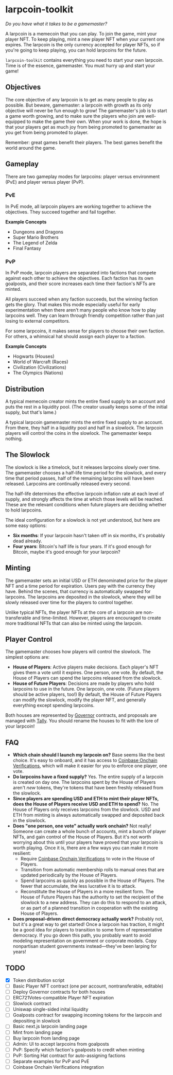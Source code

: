 larpcoin-toolkit
================

*Do you have what it takes to be a gamemaster?*

A larpcoin is a memecoin that you can play. To join the game, mint your player NFT. To keep playing, mint a new player NFT when your current one expires. The larpcoin is the only currency accepted for player NFTs, so if you're going to keep playing, you can hold larpcoins for the future.

`larpcoin-toolkit` contains everything you need to start your own larpcoin. Time is of the essence, gamemaster. You must hurry up and start your game!

## Objectives

The core objective of any larpcoin is to get as many people to play as possible. But beware, gamemaster: a larpcoin with growth as its only objective will never be fun enough to grow! The gamemaster's job is to start a game worth growing, and to make sure the players who join are well-equipped to make the game their own. When your work is done, the hope is that your players get as much joy from being promoted to gamemaster as you get from being promoted to player. 

Remember: great games benefit their players. The best games benefit the world around the game.

## Gameplay

There are two gameplay modes for larpcoins: player versus environment (PvE) and player versus player (PvP).

### PvE

In PvE mode, all larpcoin players are working together to achieve the objectives. They succeed together and fail together.

**Example Concepts**

* Dungeons and Dragons
* Super Mario Brothers
* The Legend of Zelda
* Final Fantasy

### PvP

In PvP mode, larpcoin players are separated into factions that compete against each other to achieve the objectives. Each faction has its own goalposts, and their score increases each time their faction's NFTs are minted.

All players succeed when any faction succeeds, but the winning faction gets the glory. That makes this mode especially useful for early experimentation when there aren't many people who know how to play larpcoins well. They can learn through friendly competition rather than just losing to external competitors.

For some larpcoins, it makes sense for players to choose their own faction. For others, a whimsical hat should assign each player to a faction.

**Example Concepts**

* Hogwarts (Houses)
* World of Warcraft (Races)
* Civilization (Civilizations)
* The Olympics (Nations)

## Distribution

A typical memecoin creator mints the entire fixed supply to an account and puts the rest in a liquidity pool. (The creator usually keeps some of the initial supply, but that's lame.)

A typical larpcoin gamemaster mints the entire fixed supply to an account. From there, they half in a liquidity pool and half in a slowlock. The larpcoin players will control the coins in the slowlock. The gamemaster keeps nothing.

## The Slowlock

The slowlock is like a timelock, but it releases larpcoins slowly over time. The gamemaster chooses a half-life time period for the slowlock, and every time that period passes, half of the remaining larpcoins will have been released. Larpcoins are continually released every second.

The half-life determines the effective larpcoin inflation rate at each level of supply, and strongly affects the time at which those levels will be reached. These are the relevant conditions when future players are deciding whether to hold larpcoins.

The ideal configuration for a slowlock is not yet understood, but here are some easy options:

* **Six months**: If your larpcoin hasn't taken off in six months, it's probably dead already.
* **Four years**: Bitcoin's half life is four years. If it's good enough for Bitcoin, maybe it's good enough for your larpcoin?

## Minting

The gamemaster sets an initial USD or ETH denominated price for the player NFT and a time period for expiration. Users pay with the currency they have. Behind the scenes, that currency is automatically swapped for larpcoins. The larpcoins are deposited in the slowlock, where they will be slowly released over time for the players to control together.

Unlike typical NFTs, the player NFTs at the core of a larpcoin are non-transferable and time-limited. However, players are encouraged to create more traditional NFTs that can also be minted using the larpcoin.

## Player Control

The gamemaster chooses how players will control the slowlock. The simplest options are:

* **House of Players**: Active players make decisions. Each player's NFT gives them a vote until it expires. One person, one vote. By default, the House of Players can spend the larpcoins released from the slowlock.
* **House of Future Players**: Decisions are made by players who hold larpcoins to use in the future. One larpcoin, one vote. (Future players should be active players, too!) By default, the House of Future Players can modify the slowlock, modify the player NFT, and generally everything except spending larpcoins.

Both houses are represented by [Governor](https://docs.tally.xyz/knowledge-base/tally/governor-framework) contracts, and proposals are managed with [Tally](https://www.tally.xyz/). You should rename the houses to fit with the lore of your larpcoin!

## FAQ

* **Which chain should I launch my larpcoin on?** Base seems like the best choice. It's easy to onboard, and it has access to [Coinbase Onchain Verifications](https://github.com/coinbase/verifications), which will make it easier for you to enforce one player, one vote.
* **Do larpcoins have a fixed supply?** Yes. The entire supply of a larpcoin is created on day one. The larpcoins spent by the House of Players aren't *new* tokens, they're tokens that have been freshly released from the slowlock.
* **Since players are spending USD and ETH to mint their player NFTs, does the House of Players receive USD and ETH to spend?** No. The House of Players only receives larpcoins from the slowlock. USD and ETH from minting is always automatically swapped and deposited back in the slowlock.
* **Does "one person, one vote" actually work onchain?** Not really! Someone can create a whole bunch of accounts, mint a bunch of player NFTs, and gain control of the House of Players. But it's not worth worrying about this until your players have proved that your larpcoin is worth playing. Once it is, there are a few ways you can make it more resilient:
    * Require [Coinbase Onchain Verifications](https://github.com/coinbase/verifications) to vote in the House of Players.
    * Transition from automatic membership rolls to manual ones that are updated periodically by the House of Players.
    * Spend larpcoins as quickly as possible in the House of Players. The fewer that accumulate, the less lucrative it is to attack.
    * Reconstitute the House of Players in a more resilient form. The House of Future Players has the authority to set the recipient of the slowlock to a new address. They can do this to respond to an attack, or as part of a planned transition in cooperation with the existing House of Players.
* **Does proposal-driven direct democracy actually work?** Probably not, but it's a great way to get started! Once a larpcoin has traction, it might be a good idea for players to transition to some form of representative democracy. If you go down this path, you probably want to avoid modeling representation on government or corporate models. Copy nonpartisan student governments instead—they've been larping for years!

## TODO

- [x] Token distribution script
- [ ] Basic Player NFT contract (one per account, nontransferable, editable)
- [ ] Deploy Governor contracts for both houses
- [ ] ERC721Votes-compatible Player NFT expiration
- [ ] Slowlock contract
- [ ] Uniswap single-sided inital liquidity
- [ ] Goalposts contract for swapping incoming tokens for the larpcoin and depositing in slowlock
- [ ] Basic next.js larpcoin landing page
- [ ] Mint from landing page
- [ ] Buy larpcoin from landing page
- [ ] Admin: UI to accept larpcoins from goalposts
- [ ] PvP: Specify which faction's goalposts to credit when minting
- [ ] PvP: Sorting Hat contract for auto-assigning factions
- [ ] Separate examples for PvP and PvE
- [ ] Coinbase Onchain Verifications integration
